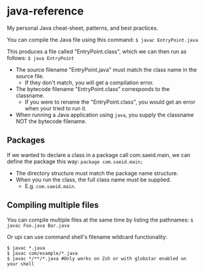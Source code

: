 # java-reference
My personal Java cheat-sheet, patterns, and best practices.

You can compile the Java file using this command:
`$ javac EntryPoint.java`

This produces a file called "EntryPoint.class", which we can then run as follows:
`$ java EntryPoint`

- The source filename "EntryPoint.java" must match the class name in the source file.
    - If they don't match, you will get a compilation error.
- The bytecode filename "EntryPoint.class" corresponds to the classname.
     - If you were to rename the "EntryPoint.class", you would get an error when your tried to run it.
- When running a Java application using `java`, you supply the classname NOT the bytecode filename.

## Packages
If we wanted to declare a class in a package call com.saeid.main, we can define the package this way: 
`package com.saeid.main;`

- The directory structure must match the package name structure.
- When you run the class, the full class name must be supplied.
    - E.g. `com.saeid.main`.

## Compiling multiple files
You can compile multiple files at the same time by listing the pathnames:
`$ javac Foo.java Bar.java`

Or upi can use command shell's filename wildcard functionality:
```
$ javac *.java
$ javac com/example/*.java
$ javac */**/*.java #Only works on Zsh or with globstar enabled on your shell
```

